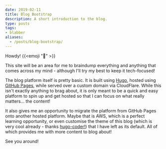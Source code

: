 ```yaml
---
date: 2019-02-11
title: Blog Bootstrap
description: A short introduction to the blog.
type: posts
tags:
- blabber
aliases:
  - /posts/blog-bootstrap/
---
```


Howdy! {{<emoji ":wave:" >}}

This site will be an area for me to braindump everything and anything that comes across my mind - although I'll try my best to keep it tech-focused!

The blog platform itself is pretty basic. It is built using [Hugo](https://gohugo.io/), hosted using [GitHub Pages](https://pages.github.com/), while served over a custom domain via CloudFlare. While this isn't exactly anything to brag about, it is only meant to be a quick and easy platform to spin up and get hosted so that I can focus on what really matters... the content!

It also gives me an opportunity to migrate the platform from GitHub Pages onto another hosted platform. Maybe that is AWS, which is a perfect learning opportunity, or even customise the theme of this blog (which is very cool already - thanks [hugo-coder!](https://themes.gohugo.io/hugo-coder/)) that I have left as its default. All of which provides me with more content to blog about!

See you around!
